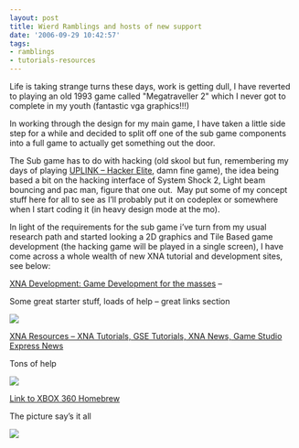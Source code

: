 ```yaml
---
layout: post
title: Wierd Ramblings and hosts of new support
date: '2006-09-29 10:42:57'
tags:
- ramblings
- tutorials-resources
---
```


Life is taking strange turns these days, work is getting dull, I have reverted to playing an old 1993 game called "Megatraveller 2" which I never got to complete in my youth (fantastic vga graphics!!!)

In working through the design for my main game, I have taken a little side step for a while and decided to split off one of the sub game components into a full game to actually get something out the door.

The Sub game has to do with hacking (old skool but fun, remembering my days of playing [UPLINK – Hacker Elite](http://www.introversion.co.uk/uplink/about.html), damn fine game), the idea being based a bit on the hacking interface of System Shock 2, Light beam bouncing and pac man, figure that one out.&nbsp; May put some of my concept stuff here for all to see as I’ll probably put it on codeplex or somewhere when I start coding it (in heavy design mode at the mo).

In light of the requirements for the sub game i’ve turn from my usual research path and started looking a 2D graphics and Tile Based game development (the hacking game will be played in a single screen), I have come across a whole wealth of new XNA tutorial and development sites, see below:

[XNA Development: Game Development for the masses](http://www.xnadevelopment.com/index.shtml) –

Some great starter stuff, loads of help – great links section

[![](http://www.xnadevelopment.com/XNA.gif)](http://www.xnadevelopment.com/index.shtml)

[XNA Resources – XNA Tutorials, GSE Tutorials, XNA News, Game Studio Express News](http://www.xnaresources.com/blog.asp)

Tons of help

[![](http://www.xnaresources.com/images/all_logo.png)](http://www.xnaresources.com/blog.asp)

[Link to XBOX 360 Homebrew](http://xbox360homebrew.com/)

The picture say’s it all

[![](http://tk2.storage.msn.com/x1pb4lnKEHD-4CJQOyvlqmI51Rc6D1cW51ePdeTP68-sLBcHOdGvwWPjGU0EX8JsAhfw62tHj1Y4IUPCWlOsivzG_oPqiLS6oYSGGnvyD4jCQfM9u9GC9RXG7G5IJoSVhJodueANyJjtZh4bFSesL_FRA)](http://xbox360homebrew.com/)

